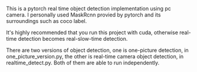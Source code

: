 This is a pytorch real time object detection implementation using pc camera.
I personally used MaskRcnn provied by pytorch and its surroundings such as coco label.

It's highly recommended that you run this project with cuda, otherwise real-time detection becomes real-slow-time detection.

There are two versions of object detection, one is one-picture detection, in one_picture_version.py, the other is real-time camera object detection, in realtime_detect.py. Both of them are able to run independently.

